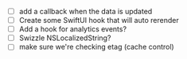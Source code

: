 - [ ] add a callback when the data is updated
- [ ] Create some SwiftUI hook that will auto rerender
- [ ] Add a hook for analytics events?
- [ ] Swizzle NSLocalizedString?
- [ ] make sure we're checking etag (cache control)